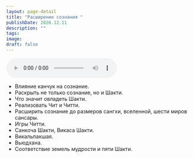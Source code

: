 ```yaml
---
layout: page-detail
title: "Расширение сознания "
publishDate: 2020.12.11
description: ""
tags:
image:
draft: false
---
```


<audio title="2020.12.11 - Расширение сознания .mp3" src="/upload/iblock/be7/be7b91ecb63d758d9414a58a2eaf9c80.mp3" controls=""></audio>

* Влияние канчук на сознание.
* Раскрыть не только сознание, но и Шакти.
* Что значит овладеть Шакти.
* Реализовать Чит и Читти.
* Расширить сознание до размеров сангхи, вселенной, шести миров сансары.
* Игры Читти.
* Санкоча Шакти, Викаса Шакти.
* Викальпакшая.
* Вьюдхана.
* Соответствие земель мудрости и пяти Шакти.

  
